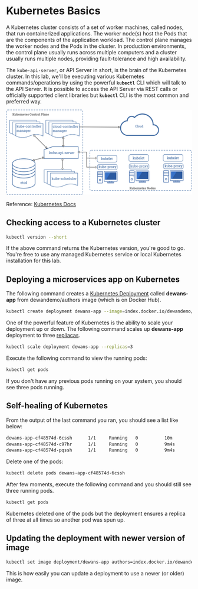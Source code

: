# Kubernetes Basics

A Kubernetes cluster consists of a set of worker machines, called nodes, that run containerized applications. The worker node(s) host the Pods that are the components of the application workload. The control plane manages the worker nodes and the Pods in the cluster. In production environments, the control plane usually runs across multiple computers and a cluster usually runs multiple nodes, providing fault-tolerance and high availability.

The `kube-api-server`, or API Server in short, is the brain of the Kubernetes cluster. In this lab, we'll be executing various Kubernetes commands/operations by using the powerful **`kubectl`** CLI which will talk to the API Server. It is possible to access the API Server via REST calls or officially supported client libraries but **`kubectl`** CLI is the most common and preferred way.

![Kubernetes Architecture](../assets/components-of-kubernetes.png)

Reference: [Kubernetes Docs](https://kubernetes.io/docs/concepts/overview)

## Checking access to a Kubernetes cluster

```bash
kubectl version --short
```

If the above command returns the Kubernetes version, you're good to go. You're free to use any managed Kubernetes service or local Kubernetes installation for this lab.

## Deploying a microservices app on Kubernetes

The following command creates a [Kubernetes Deployment](https://kubernetes.io/docs/concepts/workloads/controllers/deployment/) called **dewans-app** from dewandemo/authors image (which is on Docker Hub).

```bash
kubectl create deployment dewans-app --image=index.docker.io/dewandemo/authors:v1
```

One of the powerful feature of Kubernetes is the ability to scale your deployment up or down. The following command scales up **dewans-app** deployment to three [repliacas](https://kubernetes.io/docs/concepts/workloads/controllers/replicaset/).

```bash
kubectl scale deployment dewans-app --replicas=3
```

Execute the following command to view the running pods:

```bash
kubectl get pods
```

If you don't have any previous pods running on your system, you should see three pods running.

## Self-healing of Kubernetes

From the output of the last command you ran, you should see a list like below:

```bash
dewans-app-cf48574d-6cssh      1/1     Running   0          10m
dewans-app-cf48574d-c97hr      1/1     Running   0          9m4s
dewans-app-cf48574d-pqssh      1/1     Running   0          9m4s
```

Delete one of the pods:

```bash
kubectl delete pods dewans-app-cf48574d-6cssh
```

After few moments, execute the following command and you should still see three running pods.

```bash
kubectl get pods
```

Kubernetes deleted one of the pods but the deployment ensures a replica of three at all times so another pod was spun up.

## Updating the deployment with newer version of image

```bash
kubectl set image deployment/dewans-app authors=index.docker.io/dewandemo/authors:v2
```

This is how easily you can update a deployment to use a newer (or older) image.
